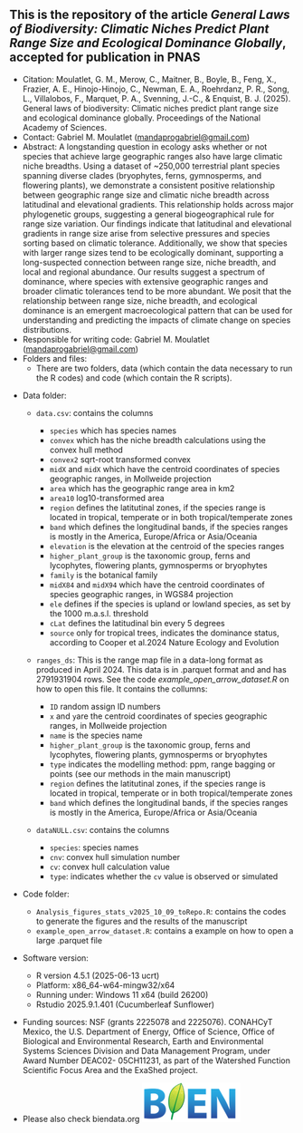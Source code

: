 ## This is the repository of the article *General Laws of Biodiversity: Climatic Niches Predict Plant Range Size and Ecological Dominance Globally*, accepted for publication in PNAS

- Citation: Moulatlet, G. M., Merow, C., Maitner, B., Boyle, B., Feng, X., Frazier, A. E., Hinojo-Hinojo, C., Newman, E. A., Roehrdanz, P. R., Song, L., Villalobos, F., Marquet, P. A., Svenning, J.-C., & Enquist, B. J. (2025). General laws of biodiversity: Climatic niches predict plant range size and ecological dominance globally. Proceedings of the National Academy of Sciences.
﻿
- Contact: Gabriel M. Moulatlet (mandaprogabriel@gmail.com)
﻿
- Abstract: A longstanding question in ecology asks whether or not species that achieve large geographic ranges also have large climatic niche breadths. Using a dataset of ~250,000 terrestrial plant species spanning diverse clades (bryophytes, ferns, gymnosperms, and flowering plants), we demonstrate a consistent positive relationship between geographic range size and climatic niche breadth across latitudinal and elevational gradients. This relationship holds across major phylogenetic groups, suggesting a general biogeographical rule for range size variation. Our findings indicate that latitudinal and elevational gradients in range size arise from selective pressures and species sorting based on climatic tolerance. Additionally, we show that species with larger range sizes tend to be ecologically dominant, supporting a long-suspected connection between range size, niche breadth, and local and regional abundance. Our results suggest a spectrum of dominance, where species with extensive geographic ranges and broader climatic tolerances tend to be more abundant. We posit that the relationship between range size, niche breadth, and ecological dominance is an emergent macroecological pattern that can be used for understanding and predicting the impacts of climate change on species distributions.
﻿
- Responsible for writing code: Gabriel M. Moulatlet (mandaprogabriel@gmail.com)
﻿
- Folders and files:
	- There are two folders, data (which contain the data necessary to run the R codes) and code (which contain the R scripts).
﻿
* Data folder:
	* 	`data.csv`: contains the columns
	  	-  `species` which has species names
		- `convex` which has the niche breadth calculations using the convex hull method
		- `convex2` sqrt-root transformed convex
		- `midX` and `midX` which have the centroid coordinates of species geographic ranges, in Mollweide projection
		- `area` which has the geographic range area in km2
		- `area10` log10-transformed area
		- `region` defines the latitutinal zones, if the species range is located in tropical, temperate or in both tropical/temperate zones
		- `band` which defines the longitudinal bands, if the species ranges is mostly in the America, Europe/Africa or Asia/Oceania
		- `elevation` is the elevation at the centroid of the species ranges
		- `higher_plant_group` is the taxonomic group, ferns and lycophytes, flowering plants, gymnosperms or bryophytes
		- `family` is the botanical family
		- `midX84` and `midX94` which have the centroid coordinates of species geographic ranges, in WGS84 projection
		- `ele`  defines if the species is upland or lowland species, as set by the 1000 m.a.s.l. threshold
		- `cLat`  defines the latitudinal bin every 5 degrees
		- `source` only for tropical trees, indicates the dominance status, according to Cooper et al.2024 Nature Ecology and Evolution
	    
	* ``ranges_ds``: This is the range map file in a data-long format as produced in April 2024. This data is in .parquet format and and has 2791931904 rows. See the code *example_open_arrow_dataset.R* on how to open this file. It contains the collumns:
	  	- `ID` random assign ID numbers
	  	- `x` and `y`are the centroid coordinates of species geographic ranges, in Mollweide projection
	  	- `name` is the species name
	  	- `higher_plant_group` is the taxonomic group, ferns and lycophytes, flowering plants, gymnosperms or bryophytes
	  	- `type` indicates the modelling method: ppm, range bagging or points (see our methods in the main manuscript)
	  	- `region` defines the latitutinal zones, if the species range is located in tropical, temperate or in both tropical/temperate zones
		- `band` which defines the longitudinal bands, if the species ranges is mostly in the America, Europe/Africa or Asia/Oceania

	* `dataNULL.csv`: contains the columns
	  - `species`: species names  
	  - `cnv`: convex hull simulation number  
	  - `cv`: convex hull calculation value  
	  - `type`: indicates whether the `cv` value is observed or simulated

* Code folder:
    * `Analysis_figures_stats_v2025_10_09_toRepo.R`: contains the codes to generate the figures and the results of the manuscript
    * `example_open_arrow_dataset.R`: contains a example on how to open a large .parquet file

* Software version:
   - R version 4.5.1 (2025-06-13 ucrt)
   - Platform: x86_64-w64-mingw32/x64
   - Running under: Windows 11 x64 (build 26200)
   - Rstudio 2025.9.1.401 (Cucumberleaf Sunflower)

* Funding sources: NSF (grants 2225078 and 2225076). CONAHCyT Mexico, the U.S. Department of Energy, Office of Science, Office of Biological and Environmental Research, Earth and Environmental Systems Sciences Division and Data Management Program, under Award Number DEAC02- 05CH11231, as part of the Watershed Function Scientific Focus Area and the ExaShed project.

* Please also check biendata.org ![bien](bien.png)
